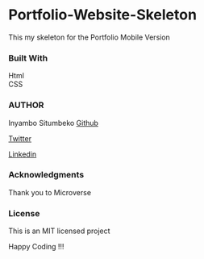 # Portfolio-Website-Skeleton

This my skeleton for the Portfolio Mobile Version

### Built With
Html<br />
CSS

### AUTHOR

Inyambo Situmbeko
<a href="https://github.com/BlakeYall">Github</a> 

<a href="https://twitter.com/Thee_indigo1">Twitter</a> 

<a href="https://www.linkedin.com/in/inyambo-situmbeko-524bb7229/">Linkedin</a>

### Acknowledgments
Thank you to Microverse

### License
This is an MIT licensed project

Happy Coding !!!
